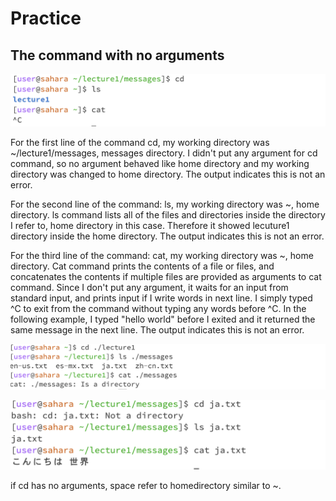 # Practice


## The command with no arguments

![Image](noarg.png)

For the first line of the command cd, my working directory was ~/lecture1/messages, messages directory. I didn't put any argument for cd command, so no argument behaved like home directory and my working directory was changed to home directory. The output indicates this is not an error. 

For the second line of the command: ls, my working directory  was ~, home directory. ls command lists all of the files and directories inside the directory I refer to, home directory in this case. Therefore it showed lecuture1 directory inside the home directory. The output indicates this is not an error.

For the third line of the command: cat, my working directory was ~, home directory. Cat command prints the contents of a file or files, and concatenates the contents if multiple files are provided as arguments to cat command. Since I don't put any argument, it waits for an input from standard input, and prints input if I write words in next line. I simply typed ^C to exit from the command without typing any words before ^C. In the following example, I typed "hello world" before I exited and it returned the same message in the next line. The output indicates this is not an error.



![Image](directoryex.png)



![Image](fileex.png)




if cd has no arguments, space refer to homedirectory similar to ~.
